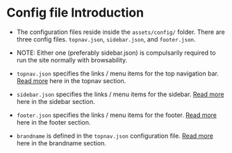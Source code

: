 # Config file Introduction


* The configuration files reside inside the `assets/config/` folder. There are three config files. `topnav.json`, `sidebar.json`, and `footer.json`.


* NOTE: Either one (preferably sidebar.json) is compulsarily required to run the site normally with browsability.


* `topnav.json` specifies the links / menu items for the top navigation bar. [Read more](#/topnav) here in the topnav section.


* `sidebar.json` specifies the links / menu items for the sidebar. [Read more](#/sidebar) here in the sidebar section.


* `footer.json` specifies the links / menu items for the footer. [Read more](#/footer) here in the footer section.


* `brandname` is defined in the `topnav.json` configuration file.  [Read more](#/brandname) here in the brandname section.


